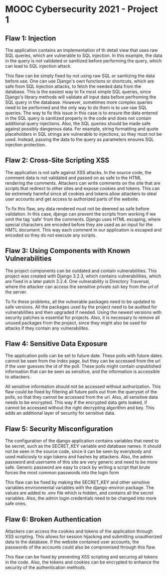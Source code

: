 # MOOC Cybersecurity 2021 - Project 1

## Flaw 1: Injection  

The application contains an implementation of th detail view that uses raw SQL queries, which are vulnerable to SQL injection. In this example, the data in the query is not validated or sanitized before performing the query, which can lead to SQL injection attack.

This flaw can be simply fixed by not using raw SQL or sanitizing the data before use. One can use Django's own functions or shortcuts, which are safe from SQL injection attacks, to fetch the needed data from the database. This is the easiest way to fix most simple SQL queries, since Django's library methods will validate all input data before perfroming the SQL query in the database. However, sometimes more complex queries need to be performed and the only way to do them is to use raw SQL queries. The way to fix this issue in this case is to ensure the data entered in the SQL query is sanitized properly in the code and does not contain additional query injections. Also, the SQL queries should be made safe against possibly dangerous data. For example, string formatting and quote placeholders in SQL strings are vulnerable to injections, so they must not be used. Instead, passing the data to the query as parameters ensures SQL injection protection.

## Flaw 2: Cross-Site Scripting XSS 

The application is not safe against XSS attacks. In the source code, the comment data is not validated and passed on as safe to the HTML rendering the comments. Attackers can write comments on the site that are scripts that redirect to other sites and expose cookies and tokens. This can be extremely harmful since all cookies and tokens allow attackers to steal user accounts and get access to authorized parts of the website.

To fix this flaw, any data rendered must not be deemed as safe before validation. In this case, django can prevent the scripts from working if we omit the tag 'safe' from the comments. Django uses HTML escaping, where special characters are encoded before they are used as an input for the HMTL document. This way each comment in our application is escaped and encoded so they do not execute any scripts. 

## Flaw 3: Using Components with Known Vulnerabilities  

The project components can be outdated and contain vulnerabilities. This project was created with Django 3.2.3, which contains vulnerabilities, which are fixed in a later patch 3.2.4. One vulnerability is Directory Traversal, where the attacker can access the sensitive private ssh key from the url of the server. 

To fix these problems, all the vulnerable packages need to be updated to safe versions. All the packages used by the project need to be audited for vulnerabilities and then upgraded if needed. Using the newest versions with security patches is essential for projects. Also, it is necessary to remove all unused packages from the project, since they might also be used for attacks if they contain any vulnerabilites.

## Flaw 4: Sensitive Data Exposure  

The application polls can be set to future date. These polls with future dates cannot be seen from the index page, but they can be accessed from the url if the user guesses the id of the poll. These polls might contain unpublished information that can be seen as sensitive, and the information is accessible to attackers. 

All sensitive information should not be accessed without authorization. This flaw could be fixed by filtering all future polls out from the queryset of the polls, so that they cannot be accessed from the url. Also, all sensitive data needs to be encrypted. This way if the encrypted data gets leaked, if cannot be accessed without the right decrypting algorithm and key. This adds an additional layer of security for sensitive data. 

## Flaw 5: Security Misconfiguration  
  
The configuration of the django application contains variables that need to be secret, such as the SECRET_KEY variable and database names. It should not be seen in the source code, since it can be seen by everybody and used maliciosly to sign tokens and hashes by attackers. Also, the admin password and username of this site are very generic and need to be more safe. Generic password are easy to crack by writing a script that brute forces the most common passwords into the login form

This flaw can be fixed by making the SECRET_KEY and other sensitive variables environmental variables with the django-environ package. The values are added to .env file which is hidden, and contains all the secret variables. Also, the admin login credentials need to be changed into more safe ones. 

## Flaw 6: Broken Authentication  

Attackers can access the cookies and tokens of the application through XSS scripting. This allows for session hijacking and submitting unauthorized data to the database. If the website contained user accounts, the passwords of the accounts could also be compromised through this flaw.

This flaw can be fixed by preventing XSS scripting and securing all tokens in the code. Also, the tokens and cookies can be encrypted to enhance the security of the authentication methods.